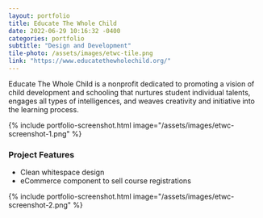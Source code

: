 ```yaml
---
layout: portfolio
title: Educate The Whole Child
date: 2022-06-29 10:16:32 -0400
categories: portfolio
subtitle: "Design and Development"
tile-photo: /assets/images/etwc-tile.png
link: "https://www.educatethewholechild.org/"
---
```


Educate The Whole Child is a nonprofit dedicated to promoting a vision of child development and schooling that nurtures student individual talents, engages all types of intelligences, and weaves creativity and initiative into the learning process.

{% include portfolio-screenshot.html image="/assets/images/etwc-screenshot-1.png" %}

### Project Features
- Clean whitespace design
- eCommerce component to sell course registrations

{% include portfolio-screenshot.html image="/assets/images/etwc-screenshot-2.png" %}